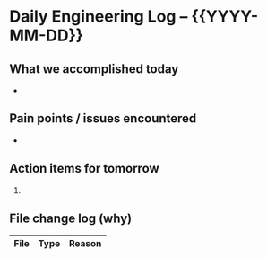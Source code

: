 # Daily Engineering Log – {{YYYY-MM-DD}}

## What we accomplished today

* 

## Pain points / issues encountered

* 

## Action items for tomorrow

1. 

## File change log (why)

| File | Type | Reason |
|------|------|--------| 